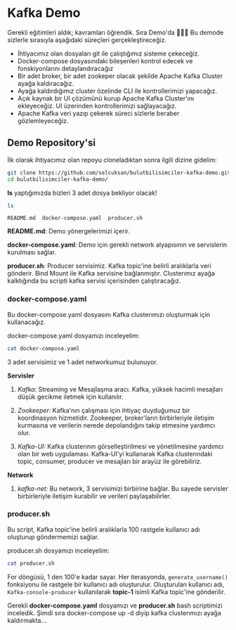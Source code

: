 # Kafka Demo

Gerekli eğitimleri aldık; kavramları öğrendik. Sıra Demo'da 🚀🚀🚀 Bu demode sizlerle sırasıyla aşağıdaki süreçleri gerçekleştireceğiz. 

- İhtiyacımız olan dosyaları git ile çalıştığımız sisteme çekeceğiz.
- Docker-compose dosyasındaki bileşenleri kontrol edecek ve fonskiyonlarını detaylandıracağız
- Bir adet broker, bir adet zookeper olacak şekilde Apache Kafka Cluster ayağa kaldıracağız.
- Ayağa kaldırdığımız cluster özelinde CLI ile kontrollerimizi yapacağız.
- Açık kaynak bir  UI çözümünü kurup Apache Kafka Cluster'ını ekleyeceğiz. UI  üzerinden kontrollerimizi sağlayacağız.
- Apache Kafka veri yazıp çekerek süreci sizlerle beraber gözlemleyeceğiz. 

## Demo Repository'si

İlk olarak ihtiyacımız olan repoyu cloneladıktan sonra ilgili dizine gidelim:

```bash
git clone https://github.com/selcuksan/bulutbilisimciler-kafka-demo.git
cd bulutbilisimciler-kafka-demo/
```

**ls** yaptığımızda bizleri 3 adet dosya bekliyor olacak!

```bash
ls
```
    README.md  docker-compose.yaml  producer.sh


**README\.md**: Demo yönergelerimizi içerir.

**docker-compose\.yaml**: Demo için gerekli network alyapısının ve servislerin kurulması sağlar.

**producer\.sh**: Producer servisimiz. Kafka topic'ine belirli aralıklarla veri gönderir. Bind Mount ile Kafka servisine bağlanmıştır. Clusterımız ayağa kalktığında bu scripti kafka servisi içerisinden çalıştıracağız.


### docker-compose.yaml 

Bu docker-compose.yaml dosyasını Kafka clusterımızı oluşturmak için kullanacağız.

docker-compose.yaml dosyamızı inceleyelim:

```bash
cat docker-compose.yaml
```

3 adet servisimiz ve 1 adet networkumuz bulunuyor.

**Servisler**

1. *Kafka*: Streaming ve Mesajlaşma aracı. Kafka, yüksek hacimli mesajları düşük gecikme iletmek için kullanılır. 

2. *Zookeeper:* Kafka'nın çalışması için ihtiyaç duyduğumuz bir koordinasyon hizmetidir. Zookeeper, broker'ların birbirleriyle iletişim kurmasına ve verilerin nerede depolandığını takip etmesine yardımcı olur.

3. *Kafka-UI:* Kafka clusterının görselleştirilmesi ve yönetilmesine yardımcı olan bir web uygulaması. Kafka-UI'yi kullanarak Kafka clusterındaki topic, consumer, producer ve mesajları bir arayüz ile görebiliriz.


**Network**

1. *kafka-net:* Bu network, 3 servisimizi birbirine bağlar. Bu sayede servisler birbirleriyle iletişim kurabilir ve verileri paylaşabilirler.


### producer\.sh 

Bu script, Kafka topic'ine belirli aralıklarla 100 rastgele kullanıcı adı oluşturup göndermemizi sağlar.

producer.sh dosyamızı inceleyelim:

```bash
cat producer.sh
```

For döngüsü, 1 den 100'e kadar sayar. Her iterasyonda, ``generate_username()`` fonksiyonu ile rastgele bir kullanıcı adı oluşturulur. Oluşturulan kullanıcı adı, ``Kafka-console-producer`` kullanılarak **topic-1** isimli Kafka topic'ine gönderilir.




Gerekli **docker-compose.yaml** dosyamızı ve **producer\.sh** bash scriptimizi inceledik.
Şimdi sıra docker-compose up -d diyip kafka clusterımızı ayağa kaldırmakta...




